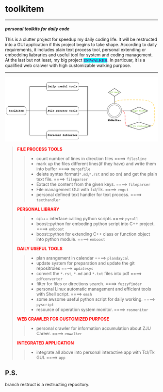 # toolkitem
----
#### ***personal toolkits for daily code***
This is a clutter project for speedup my daily coding life. It will be restructed into a GUI application if this project begins to take shape.
According to daily requirements, it includes plain text process tool, personal extending or embedding liabraries and useful tool for system and coding management.
At the last but not least, my big project <font style="background-color:cyan;" face='Curier' size=2 color='purple'><strong>EMWALKER</strong></font>. In particuar, it is a qualified web cralwer with high customizable walking purpose.

----

![Structure Of The Project](./pro_structure.png)

> <font color='red'><strong>FILE PROCESS TOOLS</strong></font>
>> * count number of lines in direction files  ====>  `filesline`
>> * mark up the files different lines(if they have) and write them into buffer  ====>  `mergefile`
>> * delete syntax format(```*.md```,```*.rst``` and so on) and get the plain text file.   ====>  `fileparser`
>> * Extact the content from the given keys.  ====>  `fileparser`
>> * File management GUI with Tcl/Tk.  ====> `emgui`
>> * personal defined text handler for text process.  ====>  `texthandler`
>
> <font color='red'><strong>PERSONAL LIBRARY</strong></font>
>> * c/c++ interface calling python scripts  ====>  `pycall`
>> * boost::python for embeding python script into C++ project.  ====>  `emboost`
>> * boost::python for extending C++ class or function object into python module.  ====>  `emboost`
>
> <font color='red'><strong>DAILY USEFUL TOOLS</strong></font>
>> * plan arangement in calendar  ====>  `plandaycal`
>> * update system for preparation and update the git repositroies  ====>  `updatesys`
>> * convert the ```*.rst```, ```*.md``` and ```*.txt``` files into pdf  ====>  `pdfconvertor`
>> * filter for files or directions search.  ====>  `fuzzyfinder`
>> * personal Linux automatic management and efficient tools with Shell script.  ====> `emsh`
>> * some awsome useful python script for daily working.  ====>  `pyscript`
>> * resource of operation system monitor.  ====> `rosmonitor`
>
> <font color='red'><strong>WEB CRAWLER FOR CUSTOMIZED PURPOSE</strong></font>
>> * personal crawler for information accumulation about ZJU Career.  ====>  `emwalker`
>
> <font color='red'><strong>INTEGRATED APPLICATION</strong></font>
>> * integrate all above into personal interactive app with Tcl/Tk GUI.  ====>  `app`



P.S.
------
branch restruct is a restructing repository.
